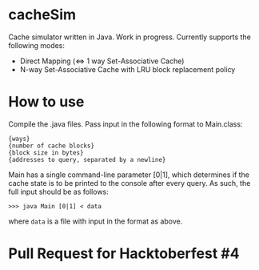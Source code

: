 # cacheSim
Cache simulator written in Java. Work in progress.
Currently supports the following modes:

- Direct Mapping (<=> 1 way Set-Associative Cache)
- N-way Set-Associative Cache with LRU block replacement policy

# How to use
Compile the .java files.
Pass input in the following format to Main.class:

```
{ways}
{number of cache blocks}
{block size in bytes}
{addresses to query, separated by a newline}
```

Main has a single command-line parameter [0|1], which determines if the cache state is to be printed to the console after every query.
As such, the full input should be as follows:

```
>>> java Main [0|1] < data
```
where `data` is a file with input in the format as above.

# Pull Request for Hacktoberfest \#4

